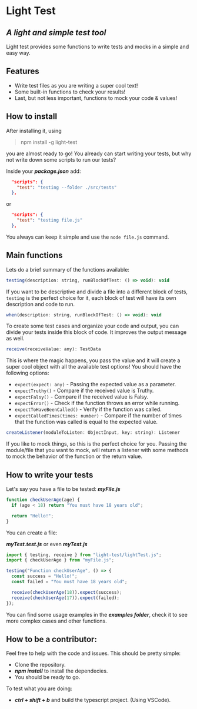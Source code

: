 # Light Test

## _A light and simple test tool_

Light test provides some functions to write tests and mocks in a simple and easy way.

## Features

- Write test files as you are writing a super cool text!
- Some built-in functions to check your results!
- Last, but not less important, functions to mock your code & values!

## How to install

After installing it, using

> npm install -g light-test

you are almost ready to go!
You already can start writing your tests, but why not write down some scripts to run our tests?

Inside your **_package.json_** add:

```json
  "scripts": {
    "test": "testing --folder ./src/tests"
  },
```

or

```json
  "scripts": {
    "test": "testing file.js"
  },
```

You always can keep it simple and use the `node file.js` command.

## Main functions

Lets do a brief summary of the functions available:

```js
testing(description: string, runBlockOfTest: () => void): void
```

If you want to be descriptive and divide a file into a different block of tests, `testing` is the perfect choice for it, each block of test will have its own description and code to run.

```js
when(description: string, runBlockOfTest: () => void): void
```

To create some test cases and organize your code and output, you can divide your tests inside this block of code. It improves the output message as well.

```js
receive(receiveValue: any): TestData
```

This is where the magic happens, you pass the value and it will create a super cool object with all the available test options!
You should have the following options:

- `expect(expect: any)` - Passing the expected value as a parameter.
- `expectTruthy()` - Compare if the received value is Truthy.
- `expectFalsy()` - Compare if the received value is Falsy.
- `expectError()` - Check if the function throws an error while running.
- `expectToHaveBeenCalled()` - Verify if the function was called.
- `expectCalledTimes(times: number)` - Compare if the number of times that the function was called is equal to the expected value.

```js
createListener(moduleToListen: ObjectInput, key: string): Listener
```

If you like to mock things, so this is the perfect choice for you. Passing the module/file that you want to mock, will return a listener with some methods to mock the behavior of the function or the return value.

## How to write your tests

Let's say you have a file to be tested:
**_myFile.js_**

```js
function checkUserAge(age) {
  if (age < 18) return "You must have 18 years old";

  return "Hello!";
}
```

You can create a file:

**_myTest.test.js_** or even **_myTest.js_**

```js
import { testing, receive } from "light-test/lightTest.js";
import { checkUserAge } from "myFile.js";

testing("Function checkUserAge", () => {
  const success = "Hello!";
  const failed = "You must have 18 years old";

  receive(checkUserAge(18)).expect(success);
  receive(checkUserAge(17)).expect(failed);
});
```

You can find some usage examples in the **_examples folder_**, check it to see more complex cases and other functions.

## How to be a contributor:

Feel free to help with the code and issues. This should be pretty simple:

- Clone the repository.
- **_npm install_** to install the dependecies.
- You should be ready to go.

To test what you are doing:

- **_ctrl + shift + b_** and build the typescript project. (Using VSCode).
